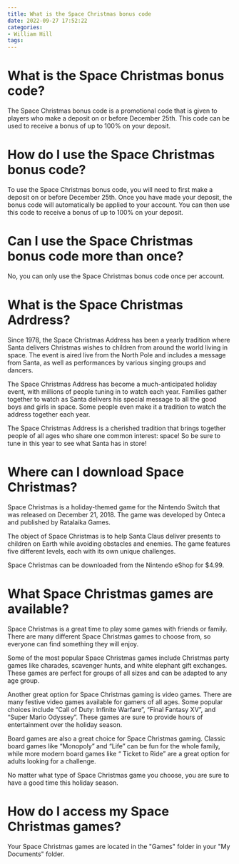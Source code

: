 ```yaml
---
title: What is the Space Christmas bonus code
date: 2022-09-27 17:52:22
categories:
- William Hill
tags:
---
```



#  What is the Space Christmas bonus code?

The Space Christmas bonus code is a promotional code that is given to players who make a deposit on or before December 25th. This code can be used to receive a bonus of up to 100% on your deposit.

# How do I use the Space Christmas bonus code?

To use the Space Christmas bonus code, you will need to first make a deposit on or before December 25th. Once you have made your deposit, the bonus code will automatically be applied to your account. You can then use this code to receive a bonus of up to 100% on your deposit.

# Can I use the Space Christmas bonus code more than once?

No, you can only use the Space Christmas bonus code once per account.

#  What is the Space Christmas Adrdress?

Since 1978, the Space Christmas Address has been a yearly tradition where Santa delivers Christmas wishes to children from around the world living in space. The event is aired live from the North Pole and includes a message from Santa, as well as performances by various singing groups and dancers.

The Space Christmas Address has become a much-anticipated holiday event, with millions of people tuning in to watch each year. Families gather together to watch as Santa delivers his special message to all the good boys and girls in space. Some people even make it a tradition to watch the address together each year.

The Space Christmas Address is a cherished tradition that brings together people of all ages who share one common interest: space! So be sure to tune in this year to see what Santa has in store!

#  Where can I download Space Christmas?

Space Christmas is a holiday-themed game for the Nintendo Switch that was released on December 21, 2018. The game was developed by Onteca and published by Ratalaika Games.

The object of Space Christmas is to help Santa Claus deliver presents to children on Earth while avoiding obstacles and enemies. The game features five different levels, each with its own unique challenges.

Space Christmas can be downloaded from the Nintendo eShop for $4.99.

#  What Space Christmas games are available?

Space Christmas is a great time to play some games with friends or family. There are many different Space Christmas games to choose from, so everyone can find something they will enjoy.

Some of the most popular Space Christmas games include Christmas party games like charades, scavenger hunts, and white elephant gift exchanges. These games are perfect for groups of all sizes and can be adapted to any age group.

Another great option for Space Christmas gaming is video games. There are many festive video games available for gamers of all ages. Some popular choices include “Call of Duty: Infinite Warfare”, “Final Fantasy XV”, and “Super Mario Odyssey”. These games are sure to provide hours of entertainment over the holiday season.

Board games are also a great choice for Space Christmas gaming. Classic board games like “Monopoly” and “Life” can be fun for the whole family, while more modern board games like “ Ticket to Ride” are a great option for adults looking for a challenge.

No matter what type of Space Christmas game you choose, you are sure to have a good time this holiday season.

#  How do I access my Space Christmas games?

Your Space Christmas games are located in the "Games" folder in your "My Documents" folder.